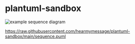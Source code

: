 # plantuml-sandbox

![example sequence diagram](http://www.plantuml.com/plantuml/proxy?cache=no&src=https://raw.githubusercontent.com/hearmymessage/plantuml-sandbox/main/sequence.puml)

https://raw.githubusercontent.com/hearmymessage/plantuml-sandbox/main/sequence.puml
